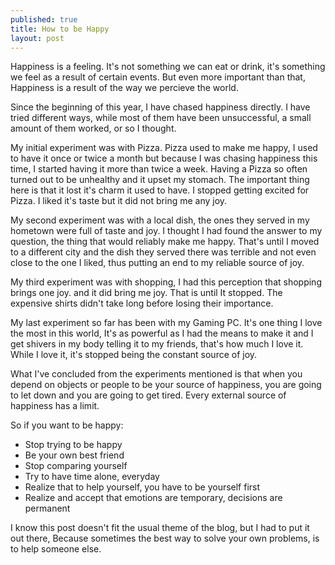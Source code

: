 ```yaml
---
published: true
title: How to be Happy
layout: post
---
```

Happiness is a feeling. It's not something we can eat or drink, it's something we feel as a result of certain events. But even more important than that, Happiness is a result of the way we percieve the world.

Since the beginning of this year, I have chased happiness directly. I have tried different ways, while most of them have been unsuccessful, a small amount of them worked, or so I thought.

My initial experiment was with Pizza. Pizza used to make me happy, I used to have it once or twice a month but because I was chasing happiness this time, I started having it more than twice a week. Having a Pizza so often turned out to be unhealthy and it upset my stomach. The important thing here is that it lost it's charm it used to have. I stopped getting excited for Pizza. I liked it's taste but it did not bring me any joy.

My second experiment was with a local dish, the ones they served in my hometown were full of taste and joy. I thought I had found the answer to my question, the thing that would reliably make me happy. That's until I moved to a different city and the dish they served there was terrible and not even close to the one I liked, thus putting an end to my reliable source of joy.

My third experiment was with shopping, I had this perception that shopping brings one joy. and it did bring me joy. That is until It stopped. The expensive shirts didn't take long before losing their importance.

My last experiment so far has been with my Gaming PC. It's one thing I love the most in this world, It's as powerful as I had the means to make it and I get shivers in my body telling it to my friends, that's how much I love it. While I love it, it's stopped being the constant source of joy.

What I've concluded from the experiments mentioned is that when you depend on objects or people to be your source of happiness, you are going to let down and you are going to get tired. Every external source of happiness has a limit.

So if you want to be happy:

- Stop trying to be happy
- Be your own best friend
- Stop comparing yourself
- Try to have time alone, everyday
- Realize that to help yourself, you have to be yourself first
- Realize and accept that emotions are temporary, decisions are permanent

I know this post doesn't fit the usual theme of the blog, but I had to put it out there, Because sometimes the best way to solve your own problems, is to help someone else.
